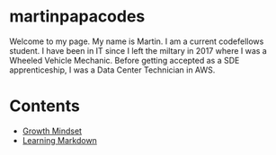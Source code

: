 # martinpapacodes


Welcome to my page. My name is Martin. I am a current codefellows student. I have been in IT since I left the miltary in 2017 where I was a Wheeled Vehicle Mechanic. Before getting accepted as a SDE apprenticeship, I was a Data Center Technician in AWS. 


# Contents
* [Growth Mindset](growth-mindset.md)
* [Learning Markdown](learning-markdown.md)

